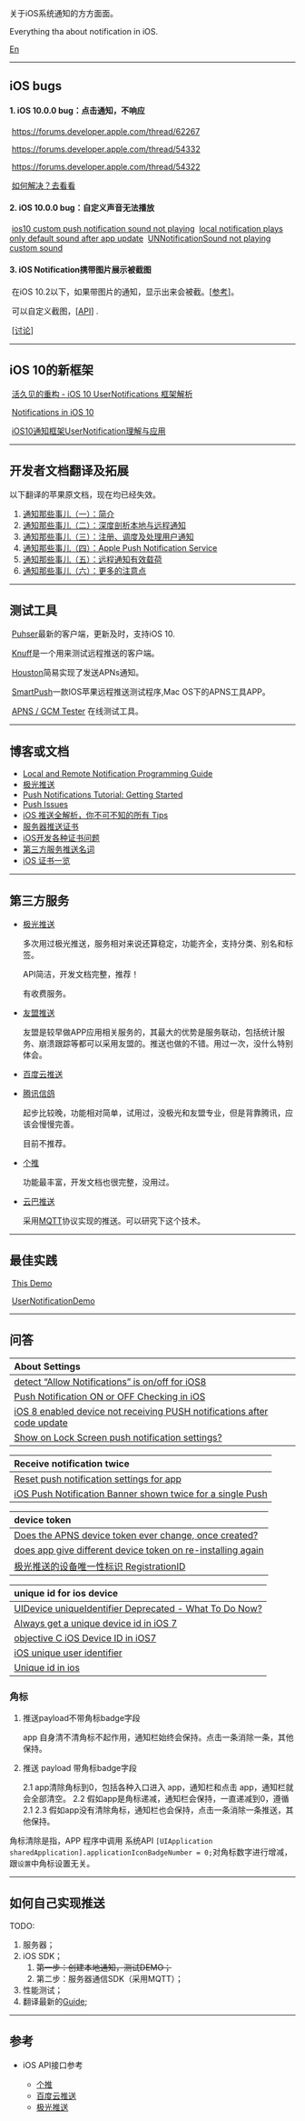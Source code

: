 关于iOS系统通知的方方面面。

Everything tha about notification in iOS.

[En](https://github.com/wenghengcong/iOSNotifications/blob/master/README_EN.md)

****
## iOS  bugs

#### 	1.  iOS 10.0.0 bug：点击通知，不响应

​		https://forums.developer.apple.com/thread/62267

​		https://forums.developer.apple.com/thread/54332

​		https://forums.developer.apple.com/thread/54322

​		[如何解决？去看看](http://wenghengcong.com/2016/10/%E9%80%9A%E7%9F%A5%E9%82%A3%E4%BA%9B%E4%BA%8B%E5%84%BF%EF%BC%88%E5%85%AD%EF%BC%89%EF%BC%9A%E6%9B%B4%E5%A4%9A%E7%9A%84%E6%B3%A8%E6%84%8F%E7%82%B9/)

#### 	2.  iOS 10.0.0 bug：自定义声音无法播放

​		[ios10 custom push notification sound not playing](http://stackoverflow.com/questions/39400703/ios10-custom-push-notification-sound-not-playing)
​		[local notification plays only default sound after app update](https://forums.developer.apple.com/thread/63186)
​		[UNNotificationSound not playing custom sound](https://forums.developer.apple.com/message/183937)

#### 3. iOS Notification携带图片展示被截图 

​		在iOS 10.2以下，如果带图片的通知，显示出来会被截。[[参考](https://forums.developer.apple.com/message/154320#154320)]。

​		可以自定义截图，[[API](https://developer.apple.com/reference/usernotifications/unnotificationattachmentoptionsthumbnailclippingrectkey)] .

​		[[讨论](http://stackoverflow.com/questions/39086878/media-attachment-crops-image-in-ios-10-notification)]

*****

## iOS 10的新框架

​	[活久见的重构 - iOS 10 UserNotifications 框架解析](https://onevcat.com/2016/08/notification/)

​	[Notifications in iOS 10](https://swifting.io/blog/2016/08/22/23-notifications-in-ios-10/)

​	[iOS10通知框架UserNotification理解与应用](https://my.oschina.net/u/2340880/blog/747781#OSC_h3_10)

****

## 开发者文档翻译及拓展

以下翻译的苹果原文档，现在均已经失效。

1. [通知那些事儿（一）：简介](http://wenghengcong.com/2016/04/通知那些事儿（一）：简介/)
2. [通知那些事儿（二）：深度剖析本地与远程通知](http://wenghengcong.com/2016/04/通知那些事儿（二）：深度剖析本地与远程通知/)
3. [通知那些事儿（三）：注册、调度及处理用户通知](http://wenghengcong.com/2016/04/通知那些事儿（三）：注册、调度及处理用户通知/)
4. [通知那些事儿（四）：Apple Push Notification Service](http://wenghengcong.com/2016/05/通知那些事儿（四）：Apple-Push-Notification-Service/)
5. [通知那些事儿（五）：远程通知有效载荷](http://wenghengcong.com/2016/05/%E9%80%9A%E7%9F%A5%E9%82%A3%E4%BA%9B%E4%BA%8B%E5%84%BF%EF%BC%88%E4%BA%94%EF%BC%89%EF%BC%9A%E8%BF%9C%E7%A8%8B%E9%80%9A%E7%9F%A5%E6%9C%89%E6%95%88%E8%BD%BD%E8%8D%B7/)
6. [通知那些事儿（六）：更多的注意点](http://wenghengcong.com/2016/10/%E9%80%9A%E7%9F%A5%E9%82%A3%E4%BA%9B%E4%BA%8B%E5%84%BF%EF%BC%88%E5%85%AD%EF%BC%89%EF%BC%9A%E6%9B%B4%E5%A4%9A%E7%9A%84%E6%B3%A8%E6%84%8F%E7%82%B9/)

****

## 测试工具	

​	[Puhser](https://github.com/noodlewerk/NWPusher)最新的客户端，更新及时，支持iOS 10.

​	[Knuff](https://github.com/KnuffApp/Knuff)是一个用来测试远程推送的客户端。

​	[Houston](https://github.com/nomad/houston)简易实现了发送APNs通知。

​	[SmartPush](https://github.com/shaojiankui/SmartPush)一款IOS苹果远程推送测试程序,Mac OS下的APNS工具APP。

​	[APNS / GCM Tester](http://apns-gcm.bryantan.info/) 在线测试工具。

*****

## 博客或文档

* [Local and Remote Notification Programming Guide](https://developer.apple.com/library/mac/documentation/NetworkingInternet/Conceptual/RemoteNotificationsPG/Chapters/Introduction.html#//apple_ref/doc/uid/TP40008194-CH1-SW1)
* [极光推送](http://blog.jpush.cn/)
* [Push Notifications Tutorial: Getting Started](https://www.raywenderlich.com/123862/push-notifications-tutorial)
* [Push Issues](https://developer.apple.com/library/ios/technotes/tn2265/_index.html)
* [iOS 推送全解析，你不可不知的所有 Tips](http://blog.jiguang.cn/ios_push_overall/)
* [服务器推送证书](http://docs.getui.com/mobile/ios/apns/)
* [iOS开发各种证书问题](http://blog.csdn.net/li_shuang_ls/article/details/52259512)
* [第三方服务推送名词](http://docs.getui.com/more/word/)
* [iOS 证书一览](http://www.wenghengcong.com/2016/07/iOS%E8%AF%81%E4%B9%A6%E4%B8%80%E8%A7%88/)

*****

## 第三方服务

* [极光推送](https://www.jpush.cn/)

  多次用过极光推送，服务相对来说还算稳定，功能齐全，支持分类、别名和标签。

  API简洁，开发文档完整，推荐！

  有收费服务。

* [友盟推送](http://mobile.umeng.com/push)

  友盟是较早做APP应用相关服务的，其最大的优势是服务联动，包括统计服务、崩溃跟踪等都可以采用友盟的。推送也做的不错。用过一次，没什么特别体会。

* [百度云推送](http://push.baidu.com/)
* [腾讯信鸽](http://xg.qq.com/)

  起步比较晚，功能相对简单，试用过，没极光和友盟专业，但是背靠腾讯，应该会慢慢完善。

  目前不推荐。

* [个推](http://www.getui.com/)

  功能最丰富，开发文档也很完整，没用过。

* [云巴推送](http://yunba.io/products/push/)

  采用[MQTT](https://github.com/wenghengcong/MQTTExplore)协议实现的推送。可以研究下这个技术。

******

## 最佳实践


​	[This Demo](https://github.com/wenghengcong/PushNotificationEverything/tree/master/PushSettingsDemo)

​	[UserNotificationDemo](https://github.com/onevcat/UserNotificationDemo)

****

## 问答

| About Settings                           |
| :--------------------------------------- |
| [detect “Allow Notifications” is on/off for iOS8](http://stackoverflow.com/questions/25111644/detect-allow-notifications-is-on-off-for-ios8) |
| [Push Notification ON or OFF Checking in iOS](http://stackoverflow.com/questions/20374801/push-notification-on-or-off-checking-in-ios) |
| [iOS 8 enabled device not receiving PUSH notifications after code update](http://stackoverflow.com/questions/25909568/ios-8-enabled-device-not-receiving-push-notifications-after-code-update) |
| [Show on Lock Screen push notification settings?](http://stackoverflow.com/questions/36697355/show-on-lock-screen-push-notification-settings) |



| Receive notification twice               |
| :--------------------------------------- |
| [Reset push notification settings for app](http://stackoverflow.com/questions/2438400/reset-push-notification-settings-for-app?lq=1) |
| [iOS Push Notification Banner shown twice for a single Push](http://stackoverflow.com/questions/33047914/ios-push-notification-banner-shown-twice-for-a-single-push) |


| device token                             |
| :--------------------------------------- |
| [Does the APNS device token ever change, once created?](http://stackoverflow.com/questions/6652242/does-the-apns-device-token-ever-change-once-created) |
| [does app give different device token on re-installing again](http://stackoverflow.com/questions/33888962/does-app-give-different-device-token-on-re-installing-again) |
| [极光推送的设备唯一性标识 RegistrationID](http://blog.jpush.cn/registrationid/) |

| unique id for ios device                 |
| :--------------------------------------- |
| [UIDevice uniqueIdentifier Deprecated - What To Do Now?](http://stackoverflow.com/questions/6993325/uidevice-uniqueidentifier-deprecated-what-to-do-now) |
| [Always get a unique device id in iOS 7](http://stackoverflow.com/questions/19606773/always-get-a-unique-device-id-in-ios-7) |
| [objective C iOS Device ID in iOS7](http://stackoverflow.com/questions/19329765/objective-c-ios-device-id-in-ios7) |
| [iOS unique user identifier](http://stackoverflow.com/questions/7273014/ios-unique-user-identifier?lq=1) |
| [Unique id in ios](http://stackoverflow.com/questions/20453785/unique-id-in-ios) |



### 角标

1. 推送payload不带角标badge字段

   app 自身清不清角标不起作用，通知栏始终会保持。点击一条消除一条，其他保持。

2. 推送 payload 带角标badge字段

   2.1 app清除角标到0，包括各种入口进入 app，通知栏和点击 app，通知栏就会全部清空。
   2.2 假如app是角标递减，通知栏会保持，一直递减到0，遵循2.1
   2.3 假如app没有清除角标，通知栏也会保持，点击一条消除一条推送，其他保持。


角标清除是指，APP 程序中调用 系统API `[UIApplication sharedApplication].applicationIconBadgeNumber = 0;`对角标数字进行增减，跟`设置`中角标设置无关。

****

## 如何自己实现推送

TODO:

1. 服务器；
2. iOS SDK；
   1. ~~第一步：创建本地通知，测试DEMO；~~
   2. 第二步：服务器通信SDK（采用MQTT）；
3. 性能测试；
4. 翻译最新的[Guide](https://developer.apple.com/library/content/documentation/NetworkingInternet/Conceptual/RemoteNotificationsPG/index.html);

*****

## 参考

* iOS API接口参考

  - [个推](http://docs.getui.com/mobile/ios/api/)
  - [百度云推送](http://push.baidu.com/doc/ios/api)
  - [极光推送](http://docs.jpush.io/client/ios_api/)